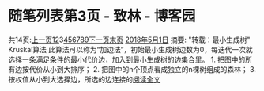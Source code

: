 
# 随笔列表第3页 - 致林 - 博客园






共14页:[上一页](https://www.cnblogs.com/bincoding/default.html?page=2)[1](https://www.cnblogs.com/bincoding/default.html?page=1)[2](https://www.cnblogs.com/bincoding/default.html?page=2)3[4](https://www.cnblogs.com/bincoding/default.html?page=4)[5](https://www.cnblogs.com/bincoding/default.html?page=5)[6](https://www.cnblogs.com/bincoding/default.html?page=6)[7](https://www.cnblogs.com/bincoding/default.html?page=7)[8](https://www.cnblogs.com/bincoding/default.html?page=8)[9](https://www.cnblogs.com/bincoding/default.html?page=9)[下一页](https://www.cnblogs.com/bincoding/default.html?page=4)[末页](https://www.cnblogs.com/bincoding/default.html?page=14)
[2018年5月1日](https://www.cnblogs.com/bincoding/archive/2018/05/01.html)
摘要: "转载：最小生成树" Kruskal算法 此算法可以称为“加边法”，初始最小生成树边数为0，每迭代一次就选择一条满足条件的最小代价边，加入到最小生成树的边集合里。 1. 把图中的所有边按代价从小到大排序； 2. 把图中的n个顶点看成独立的n棵树组成的森林； 3. 按权值从小到大选择边，所选的边连接的[阅读全文](https://www.cnblogs.com/bincoding/p/8975893.html)

